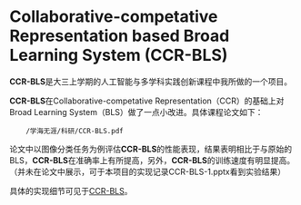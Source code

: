 # Collaborative-competative Representation based Broad Learning System (CCR-BLS)

**CCR-BLS**是大三上学期的人工智能与多学科实践创新课程中我所做的一个项目。   

**CCR-BLS**在Collaborative-competative Representation（CCR）的基础上对Broad Learning System（BLS）做了一点小改进。具体课程论文如下：

```pdf
	/学海无涯/科研/CCR-BLS.pdf
```
<!-- <embed src="https://mozilla.github.io/pdf.js/web/viewer.html?file=/学海无涯/科研/CCR-BLS.pdf" height=800px; width=100%> -->
论文中以图像分类任务为例评估**CCR-BLS**的性能表现，结果表明相比于与原始的BLS，**CCR-BLS**在准确率上有所提高，另外，**CCR-BLS**的训练速度有明显提高。（并未在论文中展示，可于本项目的实现记录CCR-BLS-1.pptx看到实验结果） 

具体的实现细节可见于[CCR-BLS](https://github.com/WuGuangHeng/CCR_BLS)。  
